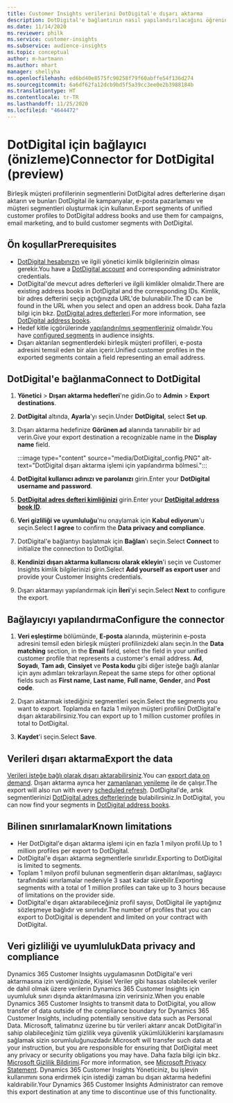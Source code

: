 ```yaml
---
title: Customer Insights verilerini DotDigital'e dışarı aktarma
description: DotDigital'e bağlantının nasıl yapılandırılacağını öğrenin.
ms.date: 11/14/2020
ms.reviewer: philk
ms.service: customer-insights
ms.subservice: audience-insights
ms.topic: conceptual
author: m-hartmann
ms.author: mhart
manager: shellyha
ms.openlocfilehash: ed6bd40e8575fc90258f79f60abffe54f136d274
ms.sourcegitcommit: 6a6df62fa12dcb9bd5f5a39cc3ee0e2b3988184b
ms.translationtype: HT
ms.contentlocale: tr-TR
ms.lasthandoff: 11/25/2020
ms.locfileid: "4644472"
---
```

# <a name="connector-for-dotdigital-preview"></a><span data-ttu-id="3426a-103">DotDigital için bağlayıcı (önizleme)</span><span class="sxs-lookup"><span data-stu-id="3426a-103">Connector for DotDigital (preview)</span></span>

<span data-ttu-id="3426a-104">Birleşik müşteri profillerinin segmentlerini DotDigital adres defterlerine dışarı aktarın ve bunları DotDigital ile kampanyalar, e-posta pazarlaması ve müşteri segmentleri oluşturmak için kullanın.</span><span class="sxs-lookup"><span data-stu-id="3426a-104">Export segments of unified customer profiles to DotDigital address books and use them for campaigns, email marketing, and to build customer segments with DotDigital.</span></span> 

## <a name="prerequisites"></a><span data-ttu-id="3426a-105">Ön koşullar</span><span class="sxs-lookup"><span data-stu-id="3426a-105">Prerequisites</span></span>

-   <span data-ttu-id="3426a-106">[DotDigital hesabınızın](https://dotdigital.com/) ve ilgili yönetici kimlik bilgilerinizin olması gerekir.</span><span class="sxs-lookup"><span data-stu-id="3426a-106">You have a [DotDigital account](https://dotdigital.com/) and corresponding administrator credentials.</span></span>
-   <span data-ttu-id="3426a-107">DotDigital'de mevcut adres defterleri ve ilgili kimlikler olmalıdır.</span><span class="sxs-lookup"><span data-stu-id="3426a-107">There are existing address books in DotDigital and the corresponding IDs.</span></span> <span data-ttu-id="3426a-108">Kimlik, bir adres defterini seçip açtığınızda URL'de bulunabilir.</span><span class="sxs-lookup"><span data-stu-id="3426a-108">The ID can be found in the URL when you select and open an address book.</span></span> <span data-ttu-id="3426a-109">Daha fazla bilgi için bkz. [DotDigital adres defterleri](https://support.dotdigital.com/hc/articles/212211968-Creating-an-address-book).</span><span class="sxs-lookup"><span data-stu-id="3426a-109">For more information, see [DotDigital address books](https://support.dotdigital.com/hc/articles/212211968-Creating-an-address-book).</span></span>
-   <span data-ttu-id="3426a-110">Hedef kitle içgörülerinde [yapılandırılmış segmentleriniz](segments.md) olmalıdır.</span><span class="sxs-lookup"><span data-stu-id="3426a-110">You have [configured segments](segments.md) in audience insights.</span></span>
-   <span data-ttu-id="3426a-111">Dışarı aktarılan segmentlerdeki birleşik müşteri profilleri, e-posta adresini temsil eden bir alan içerir.</span><span class="sxs-lookup"><span data-stu-id="3426a-111">Unified customer profiles in the exported segments contain a field representing an email address.</span></span>

## <a name="connect-to-dotdigital"></a><span data-ttu-id="3426a-112">DotDigital'e bağlanma</span><span class="sxs-lookup"><span data-stu-id="3426a-112">Connect to DotDigital</span></span>

1. <span data-ttu-id="3426a-113">**Yönetici** > **Dışarı aktarma hedefleri**'ne gidin.</span><span class="sxs-lookup"><span data-stu-id="3426a-113">Go to **Admin** > **Export destinations**.</span></span>

1. <span data-ttu-id="3426a-114">**DotDigital** altında, **Ayarla**'yı seçin.</span><span class="sxs-lookup"><span data-stu-id="3426a-114">Under **DotDigital**, select **Set up**.</span></span>

1. <span data-ttu-id="3426a-115">Dışarı aktarma hedefinize **Görünen ad** alanında tanınabilir bir ad verin.</span><span class="sxs-lookup"><span data-stu-id="3426a-115">Give your export destination a recognizable name in the **Display name** field.</span></span>

   :::image type="content" source="media/DotDigital_config.PNG" alt-text="DotDigital dışarı aktarma işlemi için yapılandırma bölmesi.":::

1. <span data-ttu-id="3426a-117">**DotDigital kullanıcı adınızı ve parolanızı** girin.</span><span class="sxs-lookup"><span data-stu-id="3426a-117">Enter your **DotDigital username and password**.</span></span>

1. <span data-ttu-id="3426a-118">**[DotDigital adres defteri kimliğinizi](https://support.dotdigital.com/hc/articles/212211968-Creating-an-address-book)** girin.</span><span class="sxs-lookup"><span data-stu-id="3426a-118">Enter your **[DotDigital address book ID](https://support.dotdigital.com/hc/articles/212211968-Creating-an-address-book)**.</span></span>

1. <span data-ttu-id="3426a-119">**Veri gizliliği ve uyumluluğu**'nu onaylamak için **Kabul ediyorum**'u seçin.</span><span class="sxs-lookup"><span data-stu-id="3426a-119">Select **I agree** to confirm the **Data privacy and compliance**.</span></span>

1. <span data-ttu-id="3426a-120">DotDigital'e bağlantıyı başlatmak için **Bağlan**'ı seçin.</span><span class="sxs-lookup"><span data-stu-id="3426a-120">Select **Connect** to initialize the connection to DotDigital.</span></span>

1. <span data-ttu-id="3426a-121">**Kendinizi dışarı aktarma kullanıcısı olarak ekleyin**'i seçin ve Customer Insights kimlik bilgilerinizi girin.</span><span class="sxs-lookup"><span data-stu-id="3426a-121">Select **Add yourself as export user** and provide your Customer Insights credentials.</span></span>

1. <span data-ttu-id="3426a-122">Dışarı aktarmayı yapılandırmak için **İleri**'yi seçin.</span><span class="sxs-lookup"><span data-stu-id="3426a-122">Select **Next** to configure the export.</span></span>

## <a name="configure-the-connector"></a><span data-ttu-id="3426a-123">Bağlayıcıyı yapılandırma</span><span class="sxs-lookup"><span data-stu-id="3426a-123">Configure the connector</span></span>

1. <span data-ttu-id="3426a-124">**Veri eşleştirme** bölümünde, **E-posta** alanında, müşterinin e-posta adresini temsil eden birleşik müşteri profilinizdeki alanı seçin.</span><span class="sxs-lookup"><span data-stu-id="3426a-124">In the **Data matching** section, in the **Email** field, select the field in your unified customer profile that represents a customer's email address.</span></span> <span data-ttu-id="3426a-125">**Ad**, **Soyadı**, **Tam adı**, **Cinsiyet** ve **Posta kodu** gibi diğer isteğe bağlı alanlar için aynı adımları tekrarlayın.</span><span class="sxs-lookup"><span data-stu-id="3426a-125">Repeat the same steps for other optional fields such as **First name**, **Last name**, **Full name**, **Gender**, and **Post code**.</span></span>

1. <span data-ttu-id="3426a-126">Dışarı aktarmak istediğiniz segmentleri seçin.</span><span class="sxs-lookup"><span data-stu-id="3426a-126">Select the segments you want to export.</span></span> <span data-ttu-id="3426a-127">Toplamda en fazla 1 milyon müşteri profilini DotDigital'e dışarı aktarabilirsiniz.</span><span class="sxs-lookup"><span data-stu-id="3426a-127">You can export up to 1 million customer profiles in total to DotDigital.</span></span>

1. <span data-ttu-id="3426a-128">**Kaydet**'i seçin.</span><span class="sxs-lookup"><span data-stu-id="3426a-128">Select **Save**.</span></span>

## <a name="export-the-data"></a><span data-ttu-id="3426a-129">Verileri dışarı aktarma</span><span class="sxs-lookup"><span data-stu-id="3426a-129">Export the data</span></span>

<span data-ttu-id="3426a-130">[Verileri isteğe bağlı olarak dışarı aktarabilirsiniz](export-destinations.md).</span><span class="sxs-lookup"><span data-stu-id="3426a-130">You can [export data on demand](export-destinations.md).</span></span> <span data-ttu-id="3426a-131">Dışarı aktarma ayrıca her [zamanlanan yenileme](system.md#schedule-tab) ile de çalışır.</span><span class="sxs-lookup"><span data-stu-id="3426a-131">The export will also run with every [scheduled refresh](system.md#schedule-tab).</span></span> <span data-ttu-id="3426a-132">DotDigital'de, artık segmentlerinizi [DotDigital adres defterlerinde](https://support.dotdigital.com/hc/articles/212211968-Creating-an-address-book) bulabilirsiniz.</span><span class="sxs-lookup"><span data-stu-id="3426a-132">In DotDigital, you can now find your segments in [DotDigital address books](https://support.dotdigital.com/hc/articles/212211968-Creating-an-address-book).</span></span>

## <a name="known-limitations"></a><span data-ttu-id="3426a-133">Bilinen sınırlamalar</span><span class="sxs-lookup"><span data-stu-id="3426a-133">Known limitations</span></span>

- <span data-ttu-id="3426a-134">Her DotDigital'e dışarı aktarma işlemi için en fazla 1 milyon profil.</span><span class="sxs-lookup"><span data-stu-id="3426a-134">Up to 1 million profiles per export to DotDigital.</span></span>
- <span data-ttu-id="3426a-135">DotDigital'e dışarı aktarma segmentlerle sınırlıdır.</span><span class="sxs-lookup"><span data-stu-id="3426a-135">Exporting to DotDigital is limited to segments.</span></span>
- <span data-ttu-id="3426a-136">Toplam 1 milyon profil bulunan segmentlerin dışarı aktarılması, sağlayıcı tarafındaki sınırlamalar nedeniyle 3 saat kadar sürebilir.</span><span class="sxs-lookup"><span data-stu-id="3426a-136">Exporting segments with a total of 1 million profiles can take up to 3 hours because of limitations on the provider side.</span></span> 
- <span data-ttu-id="3426a-137">DotDigital'e dışarı aktarabileceğiniz profil sayısı, DotDigital ile yaptığınız sözleşmeye bağlıdır ve sınırlıdır.</span><span class="sxs-lookup"><span data-stu-id="3426a-137">The number of profiles that you can export to DotDigital is dependent and limited on your contract with DotDigital.</span></span>

## <a name="data-privacy-and-compliance"></a><span data-ttu-id="3426a-138">Veri gizliliği ve uyumluluk</span><span class="sxs-lookup"><span data-stu-id="3426a-138">Data privacy and compliance</span></span>

<span data-ttu-id="3426a-139">Dynamics 365 Customer Insights uygulamasının DotDigital'e veri aktarmasına izin verdiğinizde, Kişisel Veriler gibi hassas olabilecek veriler de dahil olmak üzere verilerin Dynamics 365 Customer Insights için uyumluluk sınırı dışında aktarılmasına izin verirsiniz.</span><span class="sxs-lookup"><span data-stu-id="3426a-139">When you enable Dynamics 365 Customer Insights to transmit data to DotDigital, you allow transfer of data outside of the compliance boundary for Dynamics 365 Customer Insights, including potentially sensitive data such as Personal Data.</span></span> <span data-ttu-id="3426a-140">Microsoft, talimatınız üzerine bu tür verileri aktarır ancak DotDigital'in sahip olabileceğiniz tüm gizlilik veya güvenlik yükümlülüklerini karşılamasını sağlamak sizin sorumluluğunuzdadır.</span><span class="sxs-lookup"><span data-stu-id="3426a-140">Microsoft will transfer such data at your instruction, but you are responsible for ensuring that DotDigital meet any privacy or security obligations you may have.</span></span> <span data-ttu-id="3426a-141">Daha fazla bilgi için bkz. [Microsoft Gizlilik Bildirimi](https://go.microsoft.com/fwlink/?linkid=396732).</span><span class="sxs-lookup"><span data-stu-id="3426a-141">For more information, see [Microsoft Privacy Statement](https://go.microsoft.com/fwlink/?linkid=396732).</span></span>
<span data-ttu-id="3426a-142">Dynamics 365 Customer Insights Yöneticiniz, bu işlevin kullanımını sona erdirmek için istediği zaman bu dışarı aktarma hedefini kaldırabilir.</span><span class="sxs-lookup"><span data-stu-id="3426a-142">Your Dynamics 365 Customer Insights Administrator can remove this export destination at any time to discontinue use of this functionality.</span></span>
